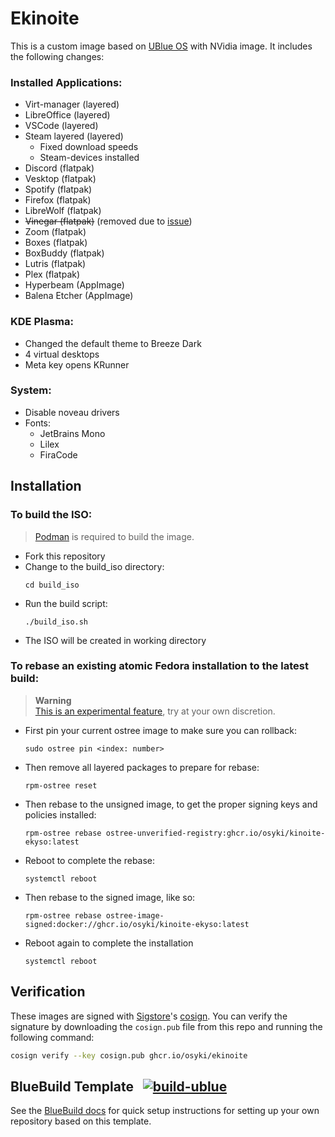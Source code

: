 # Ekinoite

This is a custom image based on [UBlue OS](https://github.com/ublue-os) with NVidia image. It includes the following changes:

### Installed Applications:
- Virt-manager (layered)
- LibreOffice (layered)
- VSCode (layered)
- Steam layered (layered)
  - Fixed download speeds
  - Steam-devices installed
- Discord (flatpak)
- Vesktop (flatpak)
- Spotify (flatpak)
- Firefox (flatpak)
- LibreWolf (flatpak)
- ~~Vinegar (flatpak)~~ (removed due to [issue](https://vinegarhq.org/Home/rol_faq.html))
- Zoom (flatpak)
- Boxes (flatpak)
- BoxBuddy (flatpak)
- Lutris (flatpak)
- Plex (flatpak)
- Hyperbeam (AppImage)
- Balena Etcher (AppImage)

### KDE Plasma:
- Changed the default theme to Breeze Dark
- 4 virtual desktops
- Meta key opens KRunner

### System:
- Disable noveau drivers
- Fonts:
  - JetBrains Mono
  - Lilex
  - FiraCode


## Installation

### To build the ISO:

> [Podman](https://podman.io/docs/installation) is required to build the image.

- Fork this repository
- Change to the build_iso directory:
  ```
  cd build_iso
  ```
- Run the build script:
  ```
  ./build_iso.sh
  ```
- The ISO will be created in working directory

### To rebase an existing atomic Fedora installation to the latest build:

> **Warning**  
> [This is an experimental feature](https://www.fedoraproject.org/wiki/Changes/OstreeNativeContainerStable), try at your own discretion.

- First pin your current ostree image to make sure you can rollback:
  ```
  sudo ostree pin <index: number>
  ```
- Then remove all layered packages to prepare for rebase:
  ```
  rpm-ostree reset
  ```
- Then rebase to the unsigned image, to get the proper signing keys and policies installed:
  ```
  rpm-ostree rebase ostree-unverified-registry:ghcr.io/osyki/kinoite-ekyso:latest
  ```
- Reboot to complete the rebase:
  ```
  systemctl reboot
  ```
- Then rebase to the signed image, like so:
  ```
  rpm-ostree rebase ostree-image-signed:docker://ghcr.io/osyki/kinoite-ekyso:latest
  ```
- Reboot again to complete the installation
  ```
  systemctl reboot
  ```

## Verification

These images are signed with [Sigstore](https://www.sigstore.dev/)'s [cosign](https://github.com/sigstore/cosign). You can verify the signature by downloading the `cosign.pub` file from this repo and running the following command:

```bash
cosign verify --key cosign.pub ghcr.io/osyki/ekinoite
```

## BlueBuild Template &nbsp; [![build-ublue](https://github.com/blue-build/template/actions/workflows/build.yml/badge.svg)](https://github.com/blue-build/template/actions/workflows/build.yml)

See the [BlueBuild docs](https://blue-build.org/how-to/setup/) for quick setup instructions for setting up your own repository based on this template.